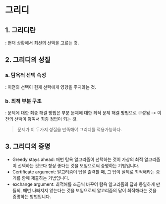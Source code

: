 # 그리디

## 1. 그리디란

: 현재 상황에서 최선의 선택을 고르는 것.

## 2. 그리디의 성질

### a. 탐욕적 선택 속성

: 이전의 선택이 현재 선택에게 영향을 주지않는 것.

### b. 최적 부분 구조

: 문제에 대한 최종 해결 방법은 부분 문제에 대한 최적 문제 해결 방법으로 구성됨 -> 이전의 선택이 쌓여서 최종 정답이 되는 것.

> 문제가 이 두가지 성질을 만족해야 그리디를 적용가능하다.

## 3. 그리디의 증명

- Greedy stays ahead: 매번 탐욕 알고리즘이 선택하는 것이 가상의 최적 알고리즘이 선택하는 것보다 항상 좋다는 것을 보임으로써 증명하는 기법입니다.
- Certificate argument: 알고리즘이 답을 출력할 때, 그 답이 실제로 최적해라는 증거를 함께 제출하는 기법입니다.
- exchange argument: 최적해를 조금씩 바꾸어 탐욕 알고리즘의 답과 동일하게 만들되, 매번 나빠지지 않는다는 것을 보임으로써 알고리즘의 답이 최적해라는 것을 증명하는 방법입니다.
